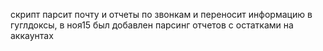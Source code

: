 скрипт парсит почту и отчеты по звонкам и переносит информацию в гуглдоксы, 
в ноя15 был добавлен парсинг отчетов с остатками на аккаунтах
